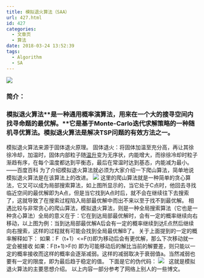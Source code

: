 ```yaml
---
title: 模拟退火算法（SAA）
url: 427.html
id: 427
categories:
  - 文章页
  - 算法
date: 2018-03-24 13:52:39
tags:
  - Algorithm
  - SA
---
```


![](http://47.100.4.8/wp-content/uploads/2018/03/QQ图片20180324133549-222x300.png)

### 简介：

### 模拟退火算法**是一种通用概率演算法，用来在一个大的搜寻空间内找寻命题的最优解。**它是基于Monte-Carlo迭代求解策略的一种随机寻优算法。**模拟退火算法是解决TSP问题的有效方法之一。**

模拟退火算法来源于固体退火原理。 固体退火：将固体加温至充分高，再让其徐徐冷却，加温时，固体内部粒子随[温升](https://baike.baidu.com/item/%E6%B8%A9%E5%8D%87)变为无序状，内能增大，而徐徐冷却时粒子渐趋有序，在每个温度都达到平衡态，最后在常温时达到基态，内能减为最小。 ——百度百科 为了介绍模拟退火算法就必须为大家介绍一下爬山算法，简单地说模拟退火算法是在该算法上的改进。 ![](http://47.100.4.8/wp-content/uploads/2018/03/u25054793203405929506fm27gp0-300x97.jpg) 这里的爬山算法就是一种简单的贪心算法，它又可以成为局部搜索算法，如上图所显示的，当它处于C点时，他回去寻找临近空间的最优解即为A点，但是当它找到A点时后，就不会在继续往下去搜索了，这就导致了在搜索过程陷入局部最优解中而出不来以至于找不到最优解。 相遇比较与非常贪心的爬山算法，模拟退火算法，则是一种全局搜索算法（它也是一种贪心算法）全局的意义在于：它在到达局部最优解时，会有一定的概率继续向右移动，以上图为例：当到达局部最优解A后会有一定的概率继续到达E点然后继续向右搜索，这样的过程就有可能会找到全局最优解B了。 关于上面提到的一定的概率解释如下： 如果：F（t+1）<=F(t)即为移动后会有更优解，那么下次移动就一定会被接收 如果：F(t+1)>F(t) 即为可能移动后的解比当前的解要差，则只能以一定的概率接收而这样的概率会逐渐减弱。这样的减弱取决于衰弱值a。当然减弱也要有一定的限度，即为最后趋于稳定的值。 下面是它的伪代码： ![](http://47.100.4.8/wp-content/uploads/2018/03/行政村自行车-300x190.png)   这就是模拟退火算法的主要思想介绍。 以上内容一部分参考了网络上别人的一些博文。